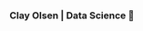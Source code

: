 ### Clay Olsen | Data Science 👋


<!--
**ClaytonOlsen/ClaytonOlsen** is a ✨ _special_ ✨ repository because its `README.md` (this file) appears on your GitHub profile.




-->
